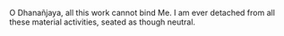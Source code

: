 O Dhanañjaya, all this work cannot bind Me. I am ever detached from all these material activities, seated as though neutral.